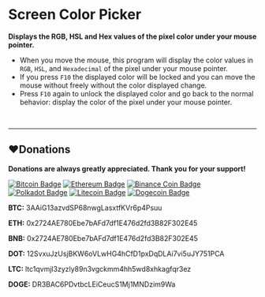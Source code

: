 # Screen Color Picker

**Displays the RGB, HSL and Hex values of the pixel color under your mouse pointer.**
* When you move the mouse, this program will display the color values in `RGB`, `HSL`, and `Hexadecimal` of the pixel under your mouse pointer.
* If you press `F10` the displayed color will be locked and you can move the mouse without freely without the color displayed change.
* Press `F10` again to unlock the displayed color and go back to the normal behavior: display the color of the pixel under your mouse pointer.

<br>

------------
## :heart:Donations
**Donations are always greatly appreciated. Thank you for your support!**

[![Bitcoin Badge](https://img.shields.io/badge/Bitcoin-f7931a?style=flat&logo=bitcoin&logoColor=white)](#heartdonations)
[![Ethereum Badge](https://img.shields.io/badge/Ethereum-3C3C3D?style=flat&logo=ethereum&logoColor=white)](#heartdonations)
[![Binance Coin Badge](https://img.shields.io/badge/Binance%20Coin-F0B90B?style=flat&logo=binance&logoColor=white)](#heartdonations)
[![Polkadot Badge](https://img.shields.io/badge/Polkadot-E6007A?style=flat&logo=polkadot&logoColor=white)](#heartdonations)
[![Litecoin Badge](https://img.shields.io/badge/Litecoin-A6A9AA?style=flat&logo=litecoin&logoColor=white)](#heartdonations)
[![Dogecoin Badge](https://img.shields.io/badge/Dogecoin-C2A633?style=flat&logo=dogecoin&logoColor=white)](#heartdonations)

**BTC:** 3AAiG13azvdSP68nwgLasxtfKVr6p4Psuu

**ETH:** 0x2724AE780Ebe7bAFd7df1E476d2fd3B82F302E45

**BNB:** 0x2724AE780Ebe7bAFd7df1E476d2fd3B82F302E45

**DOT:** 12SvxuJzUsjBKW6oVLwHG4hCfD1pxDqDLAi7vi5uJY751PCA

**LTC:** ltc1qvmjl3zyzly89n3vgckmm4hh5wd8xhkagfqr3ez

**DOGE:** DR3BAC6PDvtbcLEiCeucS1Mj1MNDzim9Wa
